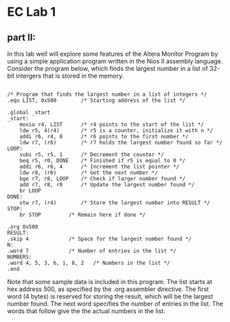# EC Lab 1
## part II:
  In this lab well will explore some features of the Altera Monitor Program by using a simple application program written in the Nios II assembly language. Consider the program below, which finds the largest number in a list of 32-bit intergers that is stored in the memory.
  
```assembly

/* Program that finds the largest number in a list of integers */
.equ LIST, 0x500		/* Starting address of the list */

.global _start
_start:
	movia r4, LIST		/* r4 points to the start of the list */
	ldw r5, 4(r4)		/* r5 is a counter, initialize it with n */
	addi r6, r4, 8		/* r6 points to the first number */
	ldw r7, (r6)		/* r7 holds the largest number found so far */
LOOP:
	subi r5, r5, 1		/* Decrement the counter */
	beq r5, r0, DONE	/* Finished if r5 is equal to 0 */
	addi r6, r6, 4		/* Increment the list pointer */
	ldw r8, (r6)		/* Get the next number */
	bge r7, r8, LOOP	/* Check if larger number found */
	add r7, r8, r0		/* Update the largest number found */
	br LOOP
DONE:
	stw r7, (r4)		/* Store the largest number into RESULT */
STOP:
	br STOP			/* Remain here if done */

.org 0x500
RESULT:
.skip 4				/* Space for the largest number found */
N:
.word 7				/* Number of entries in the list */
NUMBERS:
.word 4, 5, 3, 6, 1, 8, 2	/* Numbers in the list */
.end
```

Note that some sample data is included in this program. The list starts at hex address 500, as specified by the .org
assembler directive. The first word (4 bytes) is reserved for storing the result, which will be the largest number
found. The next word specifies the number of entries in the list. The words that follow give the the actual numbers
in the list.


